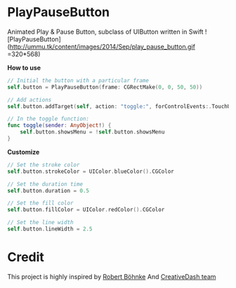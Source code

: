 PlayPauseButton
===============

Animated Play &amp; Pause Button, subclass of UIButton written in Swift
![PlayPauseButton](http://ummu.tk/content/images/2014/Sep/play_pause_button.gif =320*568)


**How to use**
```swift
// Initial the button with a particular frame
self.button = PlayPauseButton(frame: CGRectMake(0, 0, 50, 50))

// Add actions
self.button.addTarget(self, action: "toggle:", forControlEvents:.TouchUpInside)

// In the toggle function:
func toggle(sender: AnyObject!) {
	self.button.showsMenu = !self.button.showsMenu
}
```

**Customize**
```swift
// Set the stroke color
self.button.strokeColor = UIColor.blueColor().CGColor

// Set the duration time
self.button.duration = 0.5

// Set the fill color
self.button.fillColor = UIColor.redColor().CGColor

// Set the line width
self.button.lineWidth = 2.5
```

Credit
===============
This project is highly inspired by [Robert Böhnke](http://robb.is/working-on/a-hamburger-button-transition/)
And [CreativeDash team](https://dribbble.com/Creativedash)
